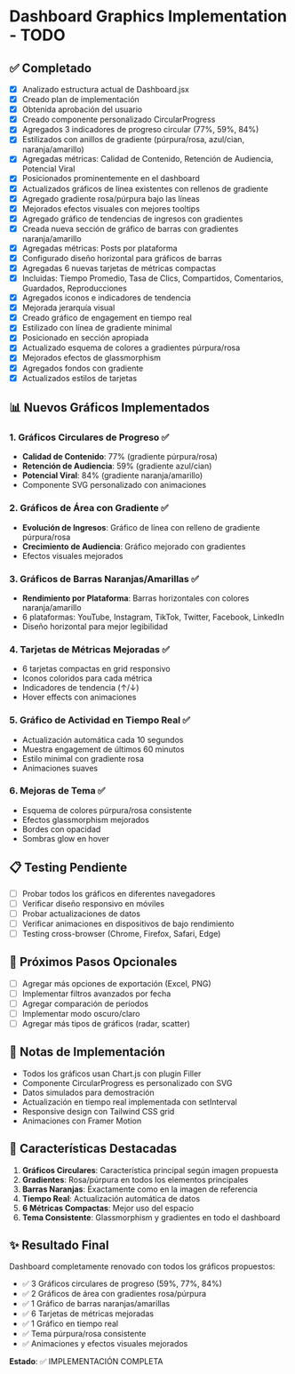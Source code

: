 # Dashboard Graphics Implementation - TODO

## ✅ Completado
- [x] Analizado estructura actual de Dashboard.jsx
- [x] Creado plan de implementación
- [x] Obtenida aprobación del usuario
- [x] Creado componente personalizado CircularProgress
- [x] Agregados 3 indicadores de progreso circular (77%, 59%, 84%)
- [x] Estilizados con anillos de gradiente (púrpura/rosa, azul/cian, naranja/amarillo)
- [x] Agregadas métricas: Calidad de Contenido, Retención de Audiencia, Potencial Viral
- [x] Posicionados prominentemente en el dashboard
- [x] Actualizados gráficos de línea existentes con rellenos de gradiente
- [x] Agregado gradiente rosa/púrpura bajo las líneas
- [x] Mejorados efectos visuales con mejores tooltips
- [x] Agregado gráfico de tendencias de ingresos con gradientes
- [x] Creada nueva sección de gráfico de barras con gradientes naranja/amarillo
- [x] Agregadas métricas: Posts por plataforma
- [x] Configurado diseño horizontal para gráficos de barras
- [x] Agregadas 6 nuevas tarjetas de métricas compactas
- [x] Incluidas: Tiempo Promedio, Tasa de Clics, Compartidos, Comentarios, Guardados, Reproducciones
- [x] Agregados iconos e indicadores de tendencia
- [x] Mejorada jerarquía visual
- [x] Creado gráfico de engagement en tiempo real
- [x] Estilizado con línea de gradiente minimal
- [x] Posicionado en sección apropiada
- [x] Actualizado esquema de colores a gradientes púrpura/rosa
- [x] Mejorados efectos de glassmorphism
- [x] Agregados fondos con gradiente
- [x] Actualizados estilos de tarjetas

## 📊 Nuevos Gráficos Implementados

### 1. Gráficos Circulares de Progreso ✅
- **Calidad de Contenido**: 77% (gradiente púrpura/rosa)
- **Retención de Audiencia**: 59% (gradiente azul/cian)
- **Potencial Viral**: 84% (gradiente naranja/amarillo)
- Componente SVG personalizado con animaciones

### 2. Gráficos de Área con Gradiente ✅
- **Evolución de Ingresos**: Gráfico de línea con relleno de gradiente púrpura/rosa
- **Crecimiento de Audiencia**: Gráfico mejorado con gradientes
- Efectos visuales mejorados

### 3. Gráficos de Barras Naranjas/Amarillas ✅
- **Rendimiento por Plataforma**: Barras horizontales con colores naranja/amarillo
- 6 plataformas: YouTube, Instagram, TikTok, Twitter, Facebook, LinkedIn
- Diseño horizontal para mejor legibilidad

### 4. Tarjetas de Métricas Mejoradas ✅
- 6 tarjetas compactas en grid responsivo
- Iconos coloridos para cada métrica
- Indicadores de tendencia (↑/↓)
- Hover effects con animaciones

### 5. Gráfico de Actividad en Tiempo Real ✅
- Actualización automática cada 10 segundos
- Muestra engagement de últimos 60 minutos
- Estilo minimal con gradiente rosa
- Animaciones suaves

### 6. Mejoras de Tema ✅
- Esquema de colores púrpura/rosa consistente
- Efectos glassmorphism mejorados
- Bordes con opacidad
- Sombras glow en hover

## 📋 Testing Pendiente
- [ ] Probar todos los gráficos en diferentes navegadores
- [ ] Verificar diseño responsivo en móviles
- [ ] Probar actualizaciones de datos
- [ ] Verificar animaciones en dispositivos de bajo rendimiento
- [ ] Testing cross-browser (Chrome, Firefox, Safari, Edge)

## 🎯 Próximos Pasos Opcionales
- [ ] Agregar más opciones de exportación (Excel, PNG)
- [ ] Implementar filtros avanzados por fecha
- [ ] Agregar comparación de períodos
- [ ] Implementar modo oscuro/claro
- [ ] Agregar más tipos de gráficos (radar, scatter)

## 📝 Notas de Implementación
- Todos los gráficos usan Chart.js con plugin Filler
- Componente CircularProgress es personalizado con SVG
- Datos simulados para demostración
- Actualización en tiempo real implementada con setInterval
- Responsive design con Tailwind CSS grid
- Animaciones con Framer Motion

## 🎨 Características Destacadas
1. **Gráficos Circulares**: Característica principal según imagen propuesta
2. **Gradientes**: Rosa/púrpura en todos los elementos principales
3. **Barras Naranjas**: Exactamente como en la imagen de referencia
4. **Tiempo Real**: Actualización automática de datos
5. **6 Métricas Compactas**: Mejor uso del espacio
6. **Tema Consistente**: Glassmorphism y gradientes en todo el dashboard

## ✨ Resultado Final
Dashboard completamente renovado con todos los gráficos propuestos:
- ✅ 3 Gráficos circulares de progreso (59%, 77%, 84%)
- ✅ 2 Gráficos de área con gradientes rosa/púrpura
- ✅ 1 Gráfico de barras naranjas/amarillas
- ✅ 6 Tarjetas de métricas mejoradas
- ✅ 1 Gráfico en tiempo real
- ✅ Tema púrpura/rosa consistente
- ✅ Animaciones y efectos visuales mejorados

**Estado**: ✅ IMPLEMENTACIÓN COMPLETA
